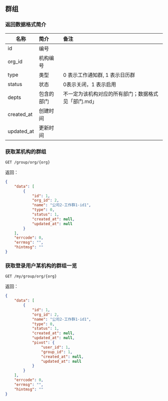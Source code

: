 ## 群组

### 返回数据格式简介

| 名称              | 简介                         | 备注                       |
| ----------------- | :--------------------------- | :------------------------- |
| id             |         编号                     |                            |
| org_id            | 机构编号                          |                            |
| type      | 类型                   | 0 表示工作通知群, 1 表示日历群 |
| status | 状态            |    0表示关闭，1 表示启用 |
| depts | 包含的部门  |  不一定为该机构对应的所有部门；数据格式见「部门.md」    |
| created_at | 创建时间  |      |
| updated_at | 更新时间  |      |

### 获取某机构的群组

```
GET /group/org/{org}
```

返回：

```json
{
    "data": [
        {
            "id": 1,
            "org_id": 2,
            "name": "公司2-工作群1-id1",
            "type": 0,
            "status": 1,
            "created_at": null,
            "updated_at": null
        }
    ],
    "errcode": 0,
    "errmsg": "",
    "hintmsg": ""
}
```

### 获取登录用户某机构的群组一览

```
GET /my/group/org/{org}
```

返回：

```json
{
    "data": [
        {
            "id": 1,
            "org_id": 2,
            "name": "公司2-工作群1-id1",
            "type": 0,
            "status": 1,
            "created_at": null,
            "updated_at": null,
            "pivot": {
                "user_id": 1,
                "group_id": 1,
                "created_at": null,
                "updated_at": null
            }
        }
    ],
    "errcode": 0,
    "errmsg": "",
    "hintmsg": ""
}
```
